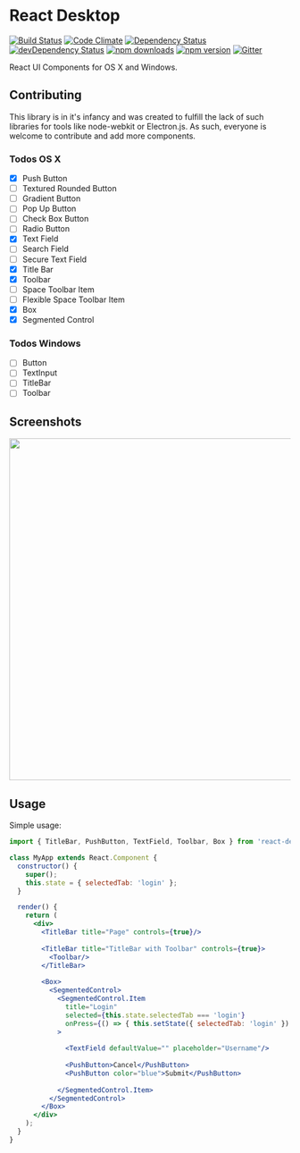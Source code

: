 # React Desktop

[![Build Status](https://travis-ci.org/gabrielbull/react-desktop.svg)](https://travis-ci.org/gabrielbull/react-desktop)
[![Code Climate](https://codeclimate.com/github/gabrielbull/react-desktop/badges/gpa.svg)](https://codeclimate.com/github/gabrielbull/react-desktop)
[![Dependency Status](https://david-dm.org/gabrielbull/react-desktop.svg)](https://david-dm.org/gabrielbull/react-desktop)
[![devDependency Status](https://david-dm.org/gabrielbull/react-desktop/dev-status.svg)](https://david-dm.org/gabrielbull/react-desktop#info=devDependencies)
[![npm downloads](http://img.shields.io/npm/dt/react-desktop.svg)](https://www.npmjs.org/package/react-desktop)
[![npm version](https://img.shields.io/npm/v/react-desktop.svg)](https://www.npmjs.org/package/react-desktop)
[![Gitter](https://badges.gitter.im/Join%20Chat.svg)](https://gitter.im/gabrielbull/react-desktop?utm_source=badge&utm_medium=badge&utm_campaign=pr-badge)

React UI Components for OS X and Windows.

## Contributing

This library is in it's infancy and was created to fulfill the lack of such libraries for tools like node-webkit or
Electron.js. As such, everyone is welcome to contribute and add more components.

### Todos OS X

- [x] Push Button
- [ ] Textured Rounded Button
- [ ] Gradient Button
- [ ] Pop Up Button
- [ ] Check Box Button
- [ ] Radio Button
- [x] Text Field
- [ ] Search Field
- [ ] Secure Text Field
- [x] Title Bar
- [x] Toolbar
- [ ] Space Toolbar Item
- [ ] Flexible Space Toolbar Item
- [x] Box
- [x] Segmented Control

### Todos Windows

- [ ] Button
- [ ] TextInput
- [ ] TitleBar
- [ ] Toolbar

## Screenshots

<img src="https://raw.githubusercontent.com/gabrielbull/react-desktop/master/docs/screenshots/osx.png" width="612">

## Usage

Simple usage:

```jsx
import { TitleBar, PushButton, TextField, Toolbar, Box } from 'react-desktop';

class MyApp extends React.Component {
  constructor() {
    super();
    this.state = { selectedTab: 'login' };
  }

  render() {
    return (
      <div>
        <TitleBar title="Page" controls={true}/>
        
        <TitleBar title="TitleBar with Toolbar" controls={true}>
          <Toolbar/>
        </TitleBar>
        
        <Box>
          <SegmentedControl>
            <SegmentedControl.Item 
              title="Login"
              selected={this.state.selectedTab === 'login'}
              onPress={() => { this.setState({ selectedTab: 'login' }) } }
            >
              
              <TextField defaultValue="" placeholder="Username"/>
            
              <PushButton>Cancel</PushButton>
              <PushButton color="blue">Submit</PushButton>
              
            </SegmentedControl.Item>
          </SegmentedControl>
        </Box>
      </div>
    );
  }
}
```

